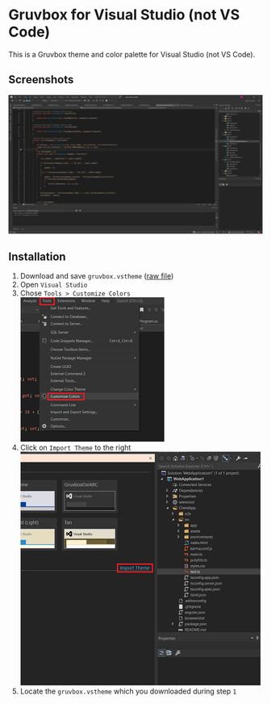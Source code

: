 # Gruvbox for Visual Studio (not VS Code)
This is a Gruvbox theme and color palette for Visual Studio (not VS Code).

## Screenshots
![C#](https://github.com/henkla/gruvbox-visualstudio-not-code/blob/main/Screenshots/screenshot1.png?raw=true)

## Installation
1. Download and save `gruvbox.vstheme` ([raw file](https://github.com/henkla/gruvbox-visualstudio-not-code/blob/main/gruvbox.vstheme?raw=true))
2. Open `Visual Studio`
3. Chose `Tools > Customize Colors`
   ![Step 3](https://github.com/henkla/gruvbox-visualstudio-not-code/blob/main/Installation/step3.png?raw=true)
4. Click on `Import Theme` to the right
   ![Step 3](https://github.com/henkla/gruvbox-visualstudio-not-code/blob/main/Installation/step4.png?raw=true)
5. Locate the `gruvbox.vstheme` which you downloaded during step `1`
